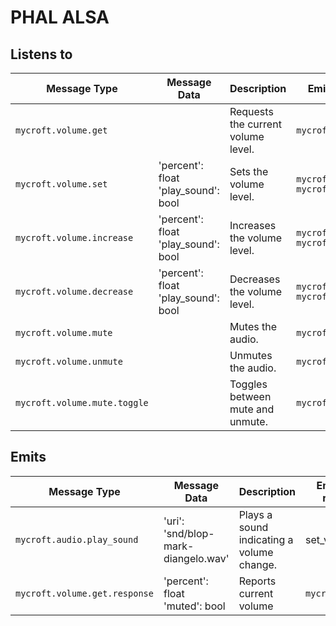 # PHAL ALSA

## Listens to

| Message Type                       | Message Data                           | Description                                                             | Emitted Response Type                                       | Handled by                 |
|------------------------------------|----------------------------------------|-------------------------------------------------------------------------|-------------------------------------------------------------|----------------------------|
| `mycroft.volume.get`               |                                        | Requests the current volume level.                                      | `mycroft.volume.get.response`                               | handle_volume_request      |
| `mycroft.volume.set`               | 'percent': float<br>'play_sound': bool | Sets the volume level.                                                  | `mycroft.audio.play_sound`<br>`mycroft.volume.get.response` | handle_volume_change       |
| `mycroft.volume.increase`          | 'percent': float<br>'play_sound': bool | Increases the volume level.                                             | `mycroft.audio.play_sound`<br>`mycroft.volume.get.response` | handle_volume_increase     |
| `mycroft.volume.decrease`          | 'percent': float<br>'play_sound': bool | Decreases the volume level.                                             | `mycroft.audio.play_sound`<br>`mycroft.volume.get.response` | handle_volume_decrease     |
| `mycroft.volume.mute`              |                                        | Mutes the audio.                                                        | `mycroft.volume.get.response`                               | handle_mute_request        |
| `mycroft.volume.unmute`            |                                        | Unmutes the audio.                                                      | `mycroft.volume.get.response`                               | handle_unmute_request      |
| `mycroft.volume.mute.toggle`       |                                        | Toggles between mute and unmute.                                        | `mycroft.volume.get.response`                               | handle_mute_toggle_request |

## Emits

| Message Type                  | Message Data                        | Description                               | Emitted by / In response to |
|-------------------------------|-------------------------------------|-------------------------------------------|-----------------------------|
| `mycroft.audio.play_sound`    | 'uri': 'snd/blop-mark-diangelo.wav' | Plays a sound indicating a volume change. | set_volume                  |
| `mycroft.volume.get.response` | 'percent': float <br> 'muted': bool | Reports current volume                    | `mycroft.volume.get`        |
